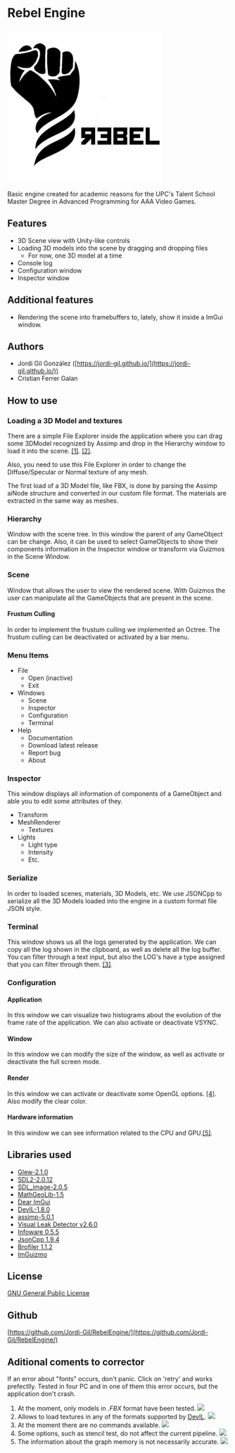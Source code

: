 

# Rebel Engine

<img src="https://github.com/Jordi-Gil/RebelEngine/blob/main/RebelEngine/Game/Images/Logo/rebel_logo.png" height="350" width="350">

Basic engine created for academic reasons for the UPC's Talent School Master Degree in Advanced Programming for AAA Video Games.
## Features

 - 3D Scene view with Unity-like controls
 - Loading 3D models into the scene by dragging and dropping files
	 - For now, one 3D model at a time
 - Console log
 - Configuration window
 - Inspector window

## Additional features
- Rendering the scene into framebuffers to, lately, show it inside a ImGui window.

## Authors

- Jordi Gil González ([https://jordi-gil.github.io/](https://jordi-gil.github.io/))
- Cristian Ferrer Galan
## How to use

### Loading a 3D Model and textures

There are a simple File Explorer inside the application where you can drag some 3DModel recognized by Assimp and drop in the Hierarchy window to load it into the scene.  <span id="a1">[[1]](#f1)</span>. <span id="a2">[[2]](#f2)</span>.

Also, you need to use this File Explorer in order to change the Diffuse/Specular or Normal texture of any mesh.

The first load of a 3D Model file, like FBX, is done by parsing the Assimp aiNode structure and converted in our custom file format. The materials are extracted in the same way as meshes.

### Hierarchy

Window with the scene tree. In this window the parent of any GameObject can be change. Also, it can be used to select GameObjects to show their components information in the Inspector window or transform via Guizmos in the Scene Window.

### Scene

Window that allows the user to view the rendered scene. With Guizmos the user can manipulate all the GameObjects that are present in the scene.

#### Frustum Culling

In order to implement the frustum culling we implemented an Octree. The frustum culling can be deactivated or activated by a bar menu.

### Menu Items

- File
	- Open (inactive)
	- Exit
- Windows
	- Scene
	- Inspector
	- Configuration
	- Terminal
- Help
	- Documentation
	- Download latest release
	- Report bug
	- About

### Inspector

This window displays all information of components of a GameObject and able you to edit some attributes of they.

- Transform
- MeshRenderer
	- Textures
- Lights
	- Light type
	- Intensity
	- Etc.

### Serialize

In order to loaded scenes, materials, 3D Models, etc. We use JSONCpp to serialize all the 3D Models loaded into the engine in a custom format file JSON style.

### Terminal

This window shows us all the logs generated by the application. We can copy all the log shown in the clipboard, as well as delete all the log buffer. You can filter through a text input, but also the LOG's have a type assigned that you can filter through them. <span id="a3">[[3]](#f3)</span>.

### Configuration

#### Application

In this window we can visualize two histograms about the evolution of the frame rate of the application. We can also activate or deactivate VSYNC.

#### Window

In this window we can modify the size of the window, as well as activate or deactivate the full screen mode.

#### Render

In this window we can activate or deactivate some OpenGL options. <span id="a4">[[4]](#f4)</span>. Also modify the clear color.

#### Hardware information

In this window we can see information related to the CPU and GPU.<span id="a5">[[5]](#f5)</span>.


## Libraries used

- [Glew-2.1.0](http://glew.sourceforge.net/)
- [SDL2-2.0.12](https://www.libsdl.org/download-2.0.php)
- [SDL_image-2.0.5](https://www.libsdl.org/projects/SDL_image/)
- [MathGeoLib-1.5](https://github.com/juj/MathGeoLib)
- [Dear ImGui](https://github.com/ocornut/imgui)
- [DevIL-1.8.0](http://openil.sourceforge.net/)
- [assimp-5.0.1](https://github.com/assimp/assimp)
- [Visual Leak Detector v2.6.0](https://github.com/oneiric/vld)
- [Infoware 0.5.5](https://github.com/ThePhD/infoware)
- [JsonCpp 1.9.4](https://github.com/open-source-parsers/jsoncpp)
- [Brofiler 1.1.2](https://github.com/bombomby/optick)
- [ImGuizmo](https://github.com/CedricGuillemet/ImGuizmo)

## License

[GNU General Public License](https://github.com/Jordi-Gil/RebelEngine/blob/main/LICENSE)

## Github

[https://github.com/Jordi-Gil/RebelEngine/](https://github.com/Jordi-Gil/RebelEngine/)

## Aditional coments to corrector

If an error about "fonts" occurs, don't panic. Click on 'retry' and works prefectlly. Tested in four PC and in one of them this error occurs, but the application don't crash.

1. <span id="f1"></span> At the moment, only models in *.FBX* format have been tested.  [<img src="https://render.githubusercontent.com/render/math?math=\hookleftarrow">](#a1)
2. <span id="f2"></span> Allows to load textures in any of the formats supported by [DevIL](http://openil.sourceforge.net/). [<img src="https://render.githubusercontent.com/render/math?math=\hookleftarrow">](#a2)
3. <span id="f3"></span> At the moment there are no commands available. [<img src="https://render.githubusercontent.com/render/math?math=\hookleftarrow">](#a3)
4. <span id="f4"></span> Some options, such as stencil test, do not affect the current pipeline. [<img src="https://render.githubusercontent.com/render/math?math=\hookleftarrow">](#a4)
5. <span id="f5"></span> The information about the graph memory is not necessarily accurate. [<img src="https://render.githubusercontent.com/render/math?math=\hookleftarrow">](#a5)
